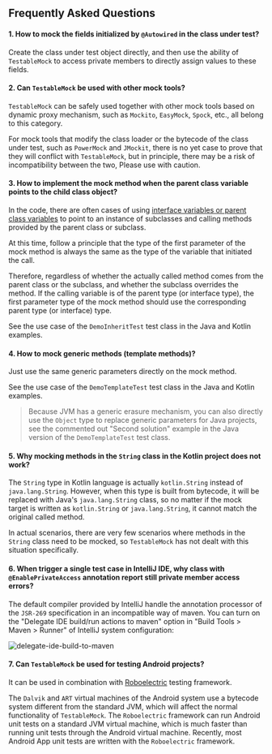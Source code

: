 Frequently Asked Questions
---

#### 1. How to mock the fields initialized by `@Autowired` in the class under test?

Create the class under test object directly, and then use the ability of `TestableMock` to access private members to directly assign values to these fields.

#### 2. Can `TestableMock` be used with other mock tools?

`TestableMock` can be safely used together with other mock tools based on dynamic proxy mechanism, such as `Mockito`, `EasyMock`, `Spock`, etc., all belong to this category.

For mock tools that modify the class loader or the bytecode of the class under test, such as `PowerMock` and `JMockit`, there is no yet case to prove that they will conflict with `TestableMock`, but in principle, there may be a risk of incompatibility between the two, Please use with caution.

#### 3. How to implement the mock method when the parent class variable points to the child class object?

In the code, there are often cases of using <u>interface variables or parent class variables</u> to point to an instance of subclasses and calling methods provided by the parent class or subclass.

At this time, follow a principle that the type of the first parameter of the mock method is always the same as the type of the variable that initiated the call.

Therefore, regardless of whether the actually called method comes from the parent class or the subclass, and whether the subclass overrides the method. If the calling variable is of the parent type (or interface type), the first parameter type of the mock method should use the corresponding parent type (or interface) type.

See the use case of the `DemoInheritTest` test class in the Java and Kotlin examples.

#### 4. How to mock generic methods (template methods)?

Just use the same generic parameters directly on the mock method.

See the use case of the `DemoTemplateTest` test class in the Java and Kotlin examples.

> Because JVM has a generic erasure mechanism, you can also directly use the `Object` type to replace generic parameters for Java projects, see the commented out "Second solution" example in the Java version of the `DemoTemplateTest` test class.

#### 5. Why mocking methods in the `String` class in the Kotlin project does not work?

The `String` type in Kotlin language is actually `kotlin.String` instead of `java.lang.String`. However, when this type is built from bytecode, it will be replaced with Java's `java.lang.String` class, so no matter if the mock target is written as `kotlin.String` or `java.lang.String`, it cannot match the original called method.

In actual scenarios, there are very few scenarios where methods in the `String` class need to be mocked, so `TestableMock` has not dealt with this situation specifically.

#### 6. When trigger a single test case in IntelliJ IDE, why class with `@EnablePrivateAccess` annotation report still private member access errors?

The default compiler provided by IntelliJ handle the annotation processor of the `JSR-269` specification in an incompatible way of maven. You can turn on the "Delegate IDE build/run actions to maven" option in "Build Tools > Maven > Runner" of IntelliJ system configuration:

![delegate-ide-build-to-maven](https://testable-code.oss-cn-beijing.aliyuncs.com/delegate-ide-build-to-maven.png)

#### 7. Can `TestableMock` be used for testing Android projects?

It can be used in combination with [Roboelectric](https://github.com/robolectric/robolectric) testing framework.

The `Dalvik` and `ART` virtual machines of the Android system use a bytecode system different from the standard JVM, which will affect the normal functionality of `TestableMock`. The `Roboelectric` framework can run Android unit tests on a standard JVM virtual machine, which is much faster than running unit tests through the Android virtual machine. Recently, most Android App unit tests are written with the `Roboelectric` framework.
